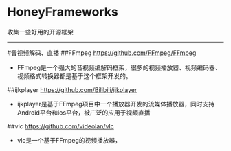 # HoneyFrameworks
收集一些好用的开源框架
***
#音视频解码、直播
##FFmpeg
https://github.com/FFmpeg/FFmpeg

-  FFmpeg是一个强大的音视频编解码框架，很多的视频播放器、视频编码器、视频格式转换器都是基于这个框架开发的。

##ijkplayer
https://github.com/Bilibili/ijkplayer

-  ijkplayer是基于FFmpeg项目中一个播放器开发的流媒体播放器，同时支持Android平台和ios平台，被广泛的应用于视频直播

##vlc
https://github.com/videolan/vlc

-  vlc是一个基于FFmpeg的视频播放器，

